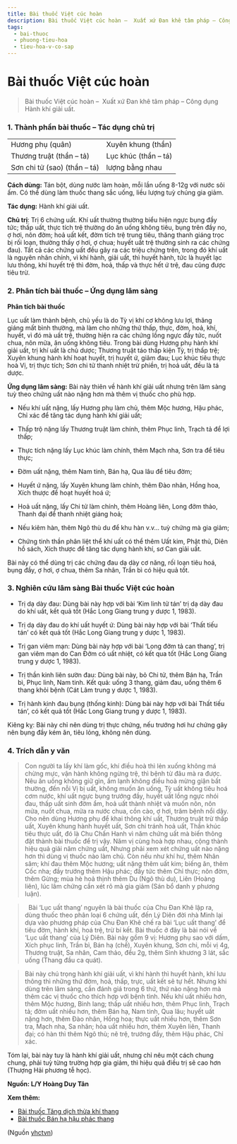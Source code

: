 ```yaml
---
title: Bài thuốc Việt cúc hoàn
description: Bài thuốc Việt cúc hoàn –  Xuất xứ Đan khê tâm pháp – Công dụng Hành khí giải uất.
tags:
  - bai-thuoc
  - phuong-tieu-hoa
  - tieu-hoa-v-co-sap
---
```


# Bài thuốc Việt cúc hoàn 

> Bài thuốc Việt cúc hoàn –  Xuất xứ Đan khê tâm pháp – Công dụng Hành khí giải uất.

### 1. Thành phần bài thuốc – Tác dụng chủ trị

|  |  |
| --- | --- |
| Hương phụ (quân) | Xuyên khung (thần) |
| Thương truật (thần – tả) | Lục khúc (thần – tá) |
| Sơn chi tử (sao) (thần – tá) | lượng bằng nhau |

**Cách dùng:** Tán bột, dùng nước làm hoàn, mỗi lần uống 8-12g với nước sôi ấm. Có thể dùng làm thuốc thang sắc uống, liều lượng tuỳ chúng gia giảm.

**Tác dụng:** Hành khí giải uất. 

**Chủ trị**: Trị 6 chứng uất. Khí uất thường thường biểu hiện ngực bụng đầy tức; thấp uất, thực tích trệ thường do ăn uống không tiêu, bụng trên đầy no, ợ hơi, nôn đờm; hoả uất kết, đờm tích trệ trung tiêu, thăng thanh giáng trọc bị rối loạn, thường thấy ợ hơi, ợ chua; huyết uất trệ thường sinh ra các chứng đau). Tất cả các chứng uất đều gây ra các triệu chứng trên, trong đó khí uất là nguyên nhân chính, vì khí hành, giải uất, thì huyết hành, tức là huyết lạc lưu thông, khí huyết trệ thì đờm, hoả, thấp và thực hết ứ trệ, đau cũng được tiêu trừ.

### 2. Phân tích bài thuốc – Ứng dụng lâm sàng

**Phân tích bài thuốc**

Lục uất làm thành bệnh, chủ yếu là do Tỳ vị khí cơ không lưu lợi, thăng giáng mất bình thường, mà làm cho những thứ thấp, thực, đờm, hoả, khí, huyết, vì đó mà uất trệ, thường hiện ra các chứng lồng ngực đầy tức, nuốt chua, nôn mửa, ăn uống không tiêu. Trong bài dùng Hương phụ hành khí giải uất, trị khí uất là chủ dược; Thương truật táo thấp kiện Tỳ, trị thấp trệ; Xuyên khung hành khí hoạt huyết, trị huyết ứ, giảm đau; Lục khúc tiêu thực hoà Vị, trị thực tích; Sơn chi tử thanh nhiệt trừ phiền, trị hoả uất, đều là tá dược.

**Ứng dụng lâm sàng:** Bài này thiên về hành khí giải uất nhưng trên lâm sàng tuỳ theo chứng uất nào nặng hơn mà thêm vị thuốc cho phù hợp.

+ Nếu khí uất nặng, lấy Hương phụ làm chủ, thêm Mộc hương, Hậu phác, Chỉ xác để tăng tác dụng hành khí giải uất;

+ Thấp trộ nặng lấy Thương truật làm chính, thêm Phục linh, Trạch tả để lợi thấp;

+ Thực tích nặng lấy Lục khúc làm chính, thêm Mạch nha, Sơn tra để tiêu thực;

+ Đờm uất nặng, thêm Nam tinh, Bán hạ, Qua lâu để tiêu đờm;

+ Huyết ứ nặng, lấy Xuyên khung làm chính, thêm Đào nhân, Hồng hoa, Xích thược để hoạt huyết hoá ứ;

+ Hoả uất nặng, lấy Chi tử làm chính, thêm Hoàng liên, Long đởm thảo, Thanh đại để thanh nhiệt giáng hoả;

+ Nếu kiêm hàn, thêm Ngô thù du để khu hàn v.v… tuỳ chứng mà gia giảm;

+ Chứng tinh thần phân liệt thể khí uất có thể thêm Uất kim, Phật thủ, Diên hồ sách, Xích thược để tăng tác dụng hành khí, sơ Can giải uất.

Bài này có thể dùng trị các chứng đau dạ dày cơ năng, rối loạn tiêu hoá, bụng đầy, ợ hơi, ợ chua, thêm Sa nhân, Trần bì có hiệu quả tốt.

### 3. Nghiên cứu lâm sàng Bài thuốc Việt cúc hoàn

+ Trị dạ dày đau: Dùng bài này hợp với bài ‘Kim linh tử tán’ trị dạ dày đau do khí uất, kết quả tốt (Hắc Long Giang trung y dược 1, 1983).

+ Trị dạ dày đau do khí uất huyết ứ: Dùng bài này hợp với bài ‘Thất tiếu tán’ có kết quả tốt (Hắc Long Giang trung y dược 1, 1983).

+ Trị gan viêm mạn: Dùng bài này hợp với bài ‘Long đởm tả can thang’, trị gan viêm mạn do Can Đởm có uất nhiệt, có kết qua tốt (Hắc Long Giang trung y dược 1, 1983).

+ Trị thần kinh liên sườn đau: Dùng bài này, bỏ Chi tử, thêm Bán hạ, Trần bì, Phục linh, Nam tinh. Kết quả: uống 3 thang, giảm đau, uống thêm 6 thang khỏi bệnh (Cát Lâm trung y dược 1, 1983).

+ Trị hành kinh đau bụng (thống kinh): Dùng bài này hợp với bài Thất tiếu tán’, có kết quả tốt (Hắc Long Giang trung y dược 1, 1983).

Kiêng kỵ: Bài này chỉ nên dùng trị thực chứng, nếu trướng hơi hư chứng gây nên bụng đầy kém ăn, tiêu lỏng, không nên dùng.

### 4. Trích dẫn y văn

> Con người ta lấy khí làm gốc, khí điều hoà thì lẻn xuống không má chừng mực, vận hành không ngừng trệ, thì bệnh từ đâu mà ra được. Nêu ăn uống không giữ gìn, ấm lạnh không điều hoà mừng giận bất thường, đến nỗi Vị bị uất, không muốn ăn uống, Tỳ uất không tiêu hoá cơm nước, khí uất ngực bụng trướng đầy, huyết uất lồng ngực nhói đau, thấp uất sinh đờm ẩm, hoả uất thành nhiệt và muốn nôn, nôn mửa, nuốt chua, mửa ra nước chua, cồn cào, ợ hơi, trăm bệnh nổi dậy. Cho nên dùng Hương phụ để khai thông khí uất, Thương truật trừ thấp uất, Xuyên khung hành huyết uất, Sơn chi tránh hoả uất, Thần khúc tiêu thực uất, đó là Chu Chấn Hanh vì năm chứng uất mà biến thông đặt thành bài thuốc để trị vậy. Năm vị cùng hoà hợp nhau, cộng thành hiệu quả giải năm chứng uất, Nhưng phải xem xét chứng uất nào nặng hơn thì dùng vị thuốc nào làm chủ. Còn nếu như khí hư, thêm Nhân sâm; khí đau thêm Mộc hương; uất nặng thêm uất kim; biếng ăn, thêm Cốc nha; đầy trướng thêm Hậu phác; đầy tức thêm Chỉ thực; nôn đờm, thêm Gừng; mùa hè hoả thịnh thêm Du (Ngô thù du), Liên (Hoàng liên), lúc lâm chứng cần xét rõ mà gia giảm (Sán bổ danh y phương luận).

>  Bài ‘Lục uất thang’ nguyên là bài thuốc của Chu Đan Khê lập ra, dùng thuốc theo phân loại 6 chứng uất, đến Lý Diên đời nhà Minh lại dựa vào phương pháp của Chu Đan Khê chế ra bài ‘Lục uất thang’ để tiêu đờm, hành khí, hoá trệ, trừ bí kết. Bài thuốc ở đây là bài nói về ‘Lục uất thang’ của Lý Diên. Bài này gồm 9 vị: Hương phụ sao với dấm, Xích phục linh, Trần bì, Bán hạ (chế), Xuyên khung, Sơn chi, mỗi vị 4g, Thương truật, Sa nhân, Cam thảo, đểu 2g, thêm Sinh khương 3 lát, sắc uống (Thang đầu ca quát).

> Bài này chú trọng hành khí giải uất, vì khí hành thì huyết hành, khí lưu thông thì những thứ đờm, hoả, thấp, trực, uất kết sẽ tự hết. Nhưng khi dùng trên lâm sàng, cần đánh giá trong 6 thứ, thứ nào nặng hơn mà thêm các vị thuốc cho thích hợp với bệnh tình. Nếu khí uất nhiều hơn, thêm Mộc hương, Binh lang; thấp uất nhiều hơn, thêm Phục linh, Trạch tả; đờm uất nhiều hơn, thêm Bán hạ, Nam tinh, Qua lâu; huyết uất nặng hơn, thêm Đào nhân, Hồng hoa; thực uất nhiều hơn, thêm Sơn tra, Mạch nha, Sa nhân; hỏa uất nhiều hơn, thêm Xuyên liên, Thanh đại; có hàn thì thêm Ngô thù; nê trệ, trướng đầy, thêm Hậu phác, Chỉ xác.

Tóm lại, bài này tuy là hành khí giải uất, nhưng chỉ nêu một cách chung chung, phải tuỳ từng trường hợp gia giảm, thì hiệu quả điều trị sẽ cao hơn (Thượng Hải phương tễ học).

**Nguồn: L/Y Hoàng Duy Tân**

**Xem thêm:**

* [Bài thuốc Tăng dịch thừa khí thang](/yhctvn/bai-thuoc-tang-dich-thua-khi-thang/)
* [Bài thuốc Bán hạ hậu phác thang](/yhctvn/bai-thuoc-ban-ha-hau-phac-thang/)

(Nguồn <a href="https://yhctvn.com/bai-thuoc-viet-cuc-hoan/" target="_blank">yhctvn</a>)

